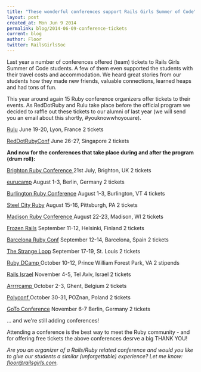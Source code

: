 ```yaml
---
title: "These wonderful conferences support Rails Girls Summer of Code"
layout: post
created_at: Mon Jun 9 2014
permalink: blog/2014-06-09-conference-tickets
current: blog
author: Floor
twitter: RailsGirlsSoc
---
```


Last year a number of conferences offered (team) tickets to Rails Girls Summer of Code students. A few of them even supported the students with their travel costs and accommodation. We heard great stories from our students how they made new friends, valuable connections, learned heaps and had tons of fun.

This year around again 15 Ruby conference organizers offer tickets to their events. As RedDotRuby and Rulu take place before the official program we decided to raffle out these tickets to our alumni of last year (we will send you an email about this shortly, #youknowwhoyouare).

[Rulu](http://rulu.eu/)
June 19-20, Lyon, France
2 tickets

[RedDotRubyConf](http://reddotrubyconf.com/)
June 26-27, Singapore
2 tickets

**And now for the conferences that take place during and after the program (drum roll):**

[Brighton Ruby Conference	](http://brightonruby.com/)
21st July,	Brighton, UK
2 tickets

[eurucamp](http://2014.eurucamp.org)
August 1-3, Berlin, Germany
2 tickets

[Burlington Ruby Conference](http://burlingtonrubyconference.com/	)
August 1-3, Burlington, VT
4 tickets

[Steel City Ruby](http://steelcityruby.org/)
August 15-16, Pittsburgh, PA
2 tickets

[Madison Ruby Conference	](http://madisonruby.org/	)
August 22-23, Madison, WI
2 tickets

[Frozen Rails](http://2014.frozenrails.eu/)
September 11-12, Helsinki, Finland
2 tickets

[Barcelona Ruby Conf](http://www.baruco.org/)
September 12-14, Barcelona, Spain
2 tickets

[The Strange Loop](https://thestrangeloop.com/)
September 17-19, St. Louis
2 tickets

[Ruby DCamp	](http://rubydcamp.org/)
October 10-12, Prince William Forest Park, VA
2 stipends

[Rails Israel](https://railsisrael2014.events.co.il/store/orders/new)
November 4-5, Tel Aviv, Israel
2 tickets

[Arrrrcamp	](http://2014.arrrrcamp.be/)
October 2-3, Ghent, Belgium
2 tickets

[Polyconf	](http://polyconf.com/	)
October 30-31, POZnan, Poland
2 tickets

[GoTo Conference](http://gotocon.com/berlin-2014	)
November 6-7	Berlin, Germany
2 tickets

... and we're still adding conferences!

Attending a conference is the best way to meet the Ruby community - and for offering free tickets the above conferences desrve a big THANK YOU!

*Are you an organizer of a Rails/Ruby related conference and would you like to give our students a similar (unforgettable) experience? Let me know: floor@railsgirls.com.*
